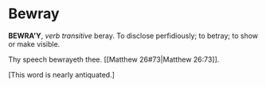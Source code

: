 # Bewray

**BEWRA'Y**, _verb transitive_ beray. To disclose perfidiously; to betray; to show or make visible.

Thy speech bewrayeth thee. [[Matthew 26#73|Matthew 26:73]].

\[This word is nearly antiquated.\]